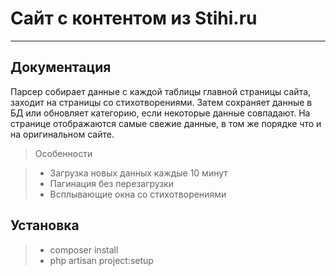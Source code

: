 Сайт с контентом из Stihi.ru
===================
----------

Документация
-------------

Парсер собирает данные с каждой таблицы главной страницы сайта, заходит на страницы со стихотворениями. Затем сохраняет данные в БД или обновляет категорию, если некоторые данные совпадают. На странице отображаются самые свежие данные, в том же порядке что и  на оригинальном сайте.

> Особенности

> - Загрузка новых данных каждые 10 минут
> - Пагинация без перезагрузки
> - Всплывающие окна со стихотворениями

Установка
-------------------
> - composer install
> - php artisan project:setup